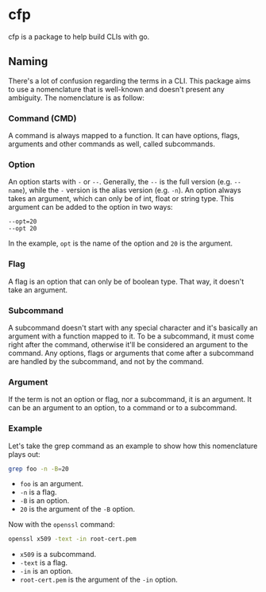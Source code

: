 # cfp
cfp is a package to help build CLIs with go.

## Naming
There's a lot of confusion regarding the terms in a CLI. This package aims to use a nomenclature that is well-known and doesn't present any ambiguity. The nomenclature is as follow:

### Command (CMD)
A command is always mapped to a function. It can have options, flags, arguments and other commands as well, called subcommands.

### Option
An option starts with `-` or `--`. Generally, the `--` is the full version (e.g. `--name`), while the `-` version is the alias version (e.g. `-n`). An option always takes an argument, which can only be of int, float or string type. This argument can be added to the option in two ways:

```
--opt=20
--opt 20
```

In the example, `opt` is the name of the option and `20` is the argument.

### Flag
A flag is an option that can only be of boolean type. That way, it doesn't take an argument.

### Subcommand
A subcommand doesn't start with any special character and it's basically an argument with a function mapped to it. To be a subcommand, it must come right after the command, otherwise it'll be considered an argument to the command. Any options, flags or arguments that come after a subcommand are handled by the subcommand, and not by the command.

### Argument
If the term is not an option or flag, nor a subcommand, it is an argument. It can be an argument to an option, to a command or to a subcommand.

### Example
Let's take the grep command as an example to show how this nomenclature plays out:

```bash
grep foo -n -B=20
```

* `foo` is an argument.
* `-n` is a flag.
* `-B` is an option.
* `20` is the argument of the `-B` option.

Now with the `openssl` command:

```bash
openssl x509 -text -in root-cert.pem
```

* `x509` is a subcommand.
* `-text` is a flag.
* `-in` is an option.
* `root-cert.pem` is the argument of the `-in` option.